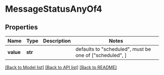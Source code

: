 # MessageStatusAnyOf4


## Properties
Name | Type | Description | Notes
------------ | ------------- | ------------- | -------------
**value** | **str** |  | defaults to "scheduled",  must be one of ["scheduled", ]

[[Back to Model list]](../README.md#documentation-for-models) [[Back to API list]](../README.md#documentation-for-api-endpoints) [[Back to README]](../README.md)


